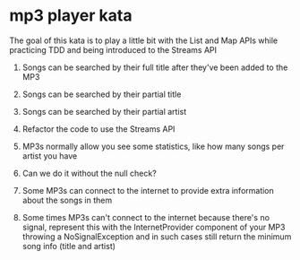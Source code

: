# mp3 player kata

The goal of this kata is to play a little bit with the List and Map APIs while practicing TDD and being introduced to the Streams API

1. Songs can be searched by their full title after they've been added to the MP3

2. Songs can be searched by their partial title

3. Songs can be searched by their partial artist

4. Refactor the code to use the Streams API

5. MP3s normally allow you see some statistics, like how many songs per artist you have

6. Can we do it without the null check?

7. Some MP3s can connect to the internet to provide extra information about the songs in them

8. Some times MP3s can't connect to the internet because there's no signal, represent this with the InternetProvider component
of your MP3 throwing a NoSignalException and in such cases still return the minimum song info (title and artist)